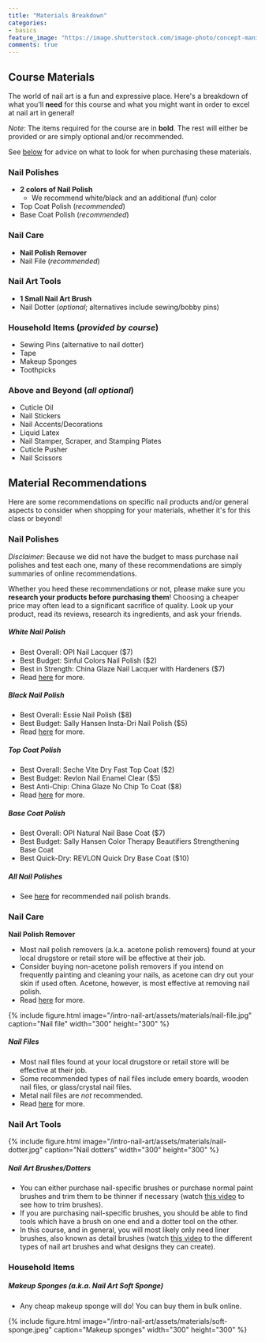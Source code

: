 ```yaml
---
title: "Materials Breakdown"
categories:
- basics
feature_image: "https://image.shutterstock.com/image-photo/concept-manicure-nail-polish-pedicure-260nw-1828377311.jpg"
comments: true
---
```


## Course Materials

The world of nail art is a fun and expressive place. Here's a breakdown of what you'll **need** for this course and what you might want in order to excel at nail art in general!

*Note*: The items required for the course are in **bold**. The rest will either be provided or are simply optional and/or recommended.

See [below](#material-recommendations) for advice on what to look for when purchasing these materials.

### Nail Polishes

- **2 colors of Nail Polish**
  - We recommend white/black and an additional (fun) color
- Top Coat Polish (*recommended*)
- Base Coat Polish (*recommended*)

### Nail Care

- **Nail Polish Remover**
- Nail File (*recommended*)

### Nail Art Tools

- **1 Small Nail Art Brush**
- Nail Dotter (*optional*; alternatives include sewing/bobby pins)

### Household Items (*provided by course*)

- Sewing Pins (alternative to nail dotter)
- Tape
- Makeup Sponges
- Toothpicks

### Above and Beyond (*all optional*)

- Cuticle Oil
- Nail Stickers
- Nail Accents/Decorations
- Liquid Latex
- Nail Stamper, Scraper, and Stamping Plates
- Cuticle Pusher
- Nail Scissors

## Material Recommendations

Here are some recommendations on specific nail products and/or general aspects to consider when shopping for your materials, whether it's for this class or beyond!

### Nail Polishes

*Disclaimer*: Because we did not have the budget to mass purchase nail polishes and test each one, many of these recommendations are simply summaries of online recommendations.

Whether you heed these recommendations or not, please make sure you **research your products before purchasing them**! Choosing a cheaper price may often lead to a significant sacrifice of quality. Look up your product, read its reviews, research its ingredients, and ask your friends.

##### White Nail Polish
- Best Overall: OPI Nail Lacquer ($7)
- Best Budget: Sinful Colors Nail Polish ($2)
- Best in Strength: China Glaze Nail Lacquer with Hardeners ($7)
- Read [here](https://www.byrdie.com/best-white-nail-polishes-4586760) for more.

##### Black Nail Polish
- Best Overall: Essie Nail Polish ($8)
- Best Budget: Sally Hansen Insta-Dri Nail Polish ($5)
- Read [here](https://www.byrdie.com/best-black-nail-polishes) for more.

##### Top Coat Polish
- Best Overall: Seche Vite Dry Fast Top Coat ($2)
- Best Budget: Revlon Nail Enamel Clear ($5)
- Best Anti-Chip: China Glaze No Chip To Coat ($8)
- Read [here](https://www.byrdie.com/best-top-coats-4588773) for more.

##### Base Coat Polish
- Best Overall: OPI Natural Nail Base Coat ($7)
- Best Budget: Sally Hansen Color Therapy Beautifiers Strengthening Base Coat
- Best Quick-Dry: REVLON Quick Dry Base Coat ($10)

##### All Nail Polishes
- See [here](2021-09-22-brands.md) for recommended nail polish brands.

### Nail Care

**Nail Polish Remover**
- Most nail polish removers (a.k.a. acetone polish removers) found at your local drugstore or retail store will be effective at their job.
- Consider buying non-acetone polish removers if you intend on frequently painting and cleaning your nails, as acetone can dry out your skin if used often. Acetone, however, is most effective at removing nail polish.
- Read [here](https://www.self.com/story/to-acetone-or-not-the-healthie) for more.

{% include figure.html image="/intro-nail-art/assets/materials/nail-file.jpg" caption="Nail file" width="300" height="300" %}

##### Nail Files
- Most nail files found at your local drugstore or retail store will be effective at their job.
- Some recommended types of nail files include emery boards, wooden nail files, or glass/crystal nail files.
- Metal nail files are *not* recommended.
- Read [here](https://dtknailsupply.com/blogs/articles/5-best-nail-file-for-natural-nails) for more.

### Nail Art Tools

{% include figure.html image="/intro-nail-art/assets/materials/nail-dotter.jpg" caption="Nail dotters" width="300" height="300" %}

##### Nail Art Brushes/Dotters
- You can either purchase nail-specific brushes or purchase normal paint brushes and trim them to be thinner if necessary (watch [this video](https://www.youtube.com/watch?v=fxKpcv43FtI) to see how to trim brushes).
- If you are purchasing nail-specific brushes, you should be able to find tools which have a brush on one end and a dotter tool on the other.
- In this course, and in general, you will most likely only need liner brushes, also known as detail brushes (watch [this video](https://www.youtube.com/watch?v=oiDoItDlFRg) to the different types of nail art brushes and what designs they can create).

### Household Items

##### Makeup Sponges (a.k.a. Nail Art Soft Sponge)
- Any cheap makeup sponge will do! You can buy them in bulk online.

{% include figure.html image="/intro-nail-art/assets/materials/soft-sponge.jpeg" caption="Makeup sponges" width="300" height="300" %}
